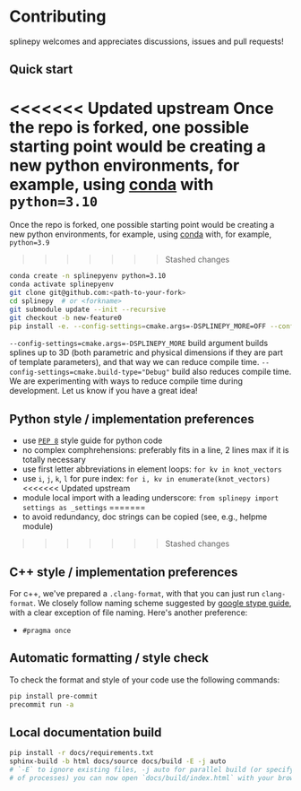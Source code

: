 # Contributing
splinepy welcomes and appreciates discussions, issues and pull requests!

## Quick start
<<<<<<< Updated upstream
Once the repo is forked, one possible starting point would be creating a new python environments, for example, using [conda](https://docs.conda.io/en/latest/miniconda.html) with `python=3.10`
=======
Once the repo is forked, one possible starting point would be creating a new python environments, for example, using [conda](https://docs.conda.io/en/latest/miniconda.html) with, for example, `python=3.9`
>>>>>>> Stashed changes
```bash
conda create -n splinepyenv python=3.10
conda activate splinepyenv
git clone git@github.com:<path-to-your-fork>
cd splinepy  # or <forkname>
git submodule update --init --recursive
git checkout -b new-feature0
pip install -e. --config-settings=cmake.args=-DSPLINEPY_MORE=OFF --config-settings=cmake.build-type="Debug"
```
`--config-settings=cmake.args=-DSPLINEPY_MORE` build argument builds splines up to 3D (both parametric and physical dimensions if they are part of template parameters), and that way we can reduce compile time. `--config-settings=cmake.build-type="Debug"` build also reduces compile time. We are experimenting with ways to reduce compile time during development. Let us know if you have a great idea!

## Python style / implementation preferences
- use [`PEP 8`](https://peps.python.org/pep-0008/) style guide for python code
- no complex comphrehensions: preferably fits in a line, 2 lines max if it is totally necessary
- use first letter abbreviations in element loops:  `for kv in knot_vectors`
- use `i`, `j`, `k`, `l` for pure index: `for i, kv in enumerate(knot_vectors)`
<<<<<<< Updated upstream
- module local import with a leading underscore: `from splinepy import settings as _settings`
=======
- to avoid redundancy, doc strings can be copied (see, e.g., helpme module)
>>>>>>> Stashed changes

## C++ style / implementation preferences
For c++, we've prepared a `.clang-format`, with that you can just run `clang-format`. We closely follow naming scheme suggested by [google stype guide](https://google.github.io/styleguide/cppguide.html#Naming), with a clear exception of file naming.
Here's another preference:
- `#pragma once`

## Automatic formatting / style check
To check the format and style of your code use the following commands:
```bash
pip install pre-commit
precommit run -a
```

## Local documentation build
```bash
pip install -r docs/requirements.txt
sphinx-build -b html docs/source docs/build -E -j auto
# `-E` to ignore existing files, -j auto for parallel build (or specify number
# of processes) you can now open `docs/build/index.html` with your browser
```
